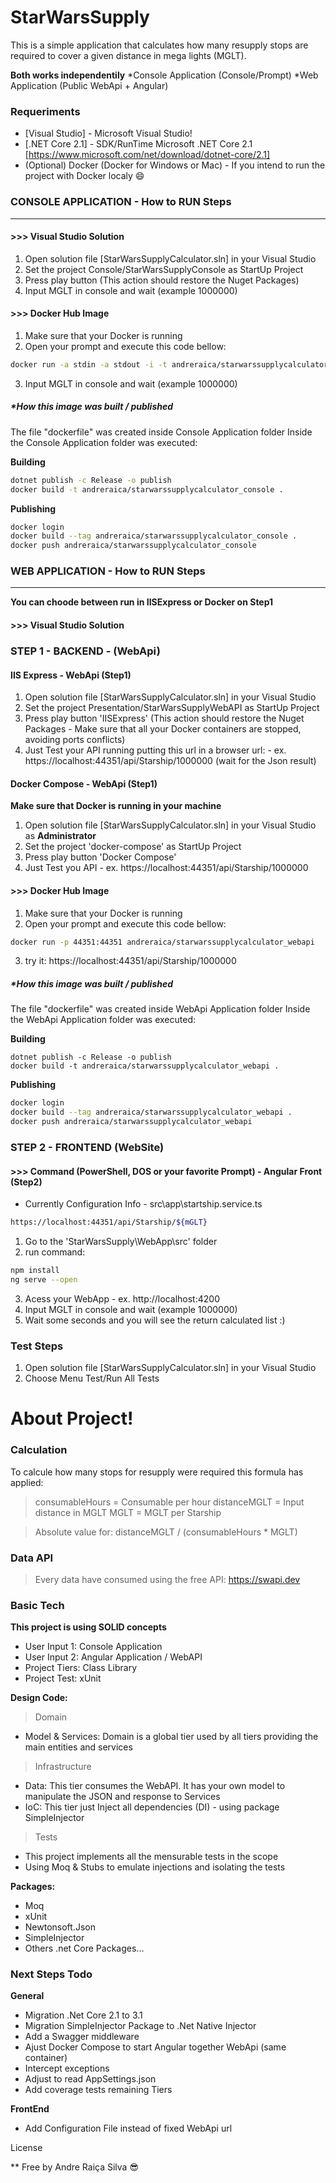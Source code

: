 ﻿# StarWarsSupply

This is a simple application that calculates how many resupply stops are required to cover a given distance in mega lights (MGLT).

**Both works independentily**
*Console Application (Console/Prompt)
*Web Application (Public WebApi + Angular)

### Requeriments

* [Visual Studio] - Microsoft Visual Studio!
* [.NET Core 2.1] - SDK/RunTime Microsoft .NET Core 2.1 [https://www.microsoft.com/net/download/dotnet-core/2.1]
* (Optional) Docker (Docker for Windows or Mac) - If you intend to run the project with Docker localy :smile:
    
### CONSOLE APPLICATION - How to RUN Steps
****
#### >>> Visual Studio Solution
1) Open solution file [StarWarsSupplyCalculator.sln] in your Visual Studio
2) Set the project Console/StarWarsSupplyConsole as StartUp Project
3) Press play button (This action should restore the Nuget Packages)
4) Input MGLT in console and wait (example 1000000)

#### >>> Docker Hub Image
1) Make sure that your Docker is running
2) Open your prompt and execute this code bellow:
```sh
docker run -a stdin -a stdout -i -t andreraica/starwarssupplycalculator_console
```
3) Input MGLT in console and wait (example 1000000)

##### *How this image was built / published
The file "dockerfile" was created inside Console Application folder
Inside the Console Application folder was executed:

**Building**
```sh
dotnet publish -c Release -o publish
docker build -t andreraica/starwarssupplycalculator_console .
````
**Publishing**
```sh
docker login
docker build --tag andreraica/starwarssupplycalculator_console .
docker push andreraica/starwarssupplycalculator_console
````

### WEB APPLICATION - How to RUN Steps
****
**You can choode between run in IISExpress or Docker on Step1**
#### >>> Visual Studio Solution 

### STEP 1 - BACKEND - (WebApi)
#### IIS Express - WebApi (Step1)
1) Open solution file [StarWarsSupplyCalculator.sln] in your Visual Studio
2) Set the project Presentation/StarWarsSupplyWebAPI as StartUp Project
3) Press play button 'IISExpress' (This action should restore the Nuget Packages - Make sure that all your Docker containers are stopped, avoiding ports conflicts)
4) Just Test your API running putting this url in a browser url: - ex. https://localhost:44351/api/Starship/1000000 (wait for the Json result)

#### Docker Compose - WebApi (Step1)
**Make sure that Docker is running in your machine**
1) Open solution file [StarWarsSupplyCalculator.sln] in your Visual Studio as **Administrator**
2) Set the project 'docker-compose' as StartUp Project
3) Press play button 'Docker Compose'
4) Just Test you API - ex. https://localhost:44351/api/Starship/1000000

#### >>> Docker Hub Image
1) Make sure that your Docker is running
2) Open your prompt and execute this code bellow:
```sh
docker run -p 44351:44351 andreraica/starwarssupplycalculator_webapi
```
3) try it: https://localhost:44351/api/Starship/1000000

##### *How this image was built / published
The file "dockerfile" was created inside WebApi Application folder
Inside the WebApi Application folder was executed:

**Building**
```sh3
dotnet publish -c Release -o publish
docker build -t andreraica/starwarssupplycalculator_webapi .
````
**Publishing**
```sh
docker login
docker build --tag andreraica/starwarssupplycalculator_webapi .
docker push andreraica/starwarssupplycalculator_webapi
````

### STEP 2 - FRONTEND (WebSite)
#### >>> Command (PowerShell, DOS or your favorite Prompt) - Angular Front (Step2)
* Currently Configuration Info - src\app\startship.service.ts
```sh
https://localhost:44351/api/Starship/${mGLT}
```


1) Go to the 'StarWarsSupply\WebApp\src' folder
2) run command:
```sh
npm install
ng serve --open
````
3) Acess your WebApp - ex. http://localhost:4200
3) Input MGLT in console and wait (example 1000000)
4) Wait some seconds and you will see the return calculated list :)


### Test Steps

1) Open solution file [StarWarsSupplyCalculator.sln] in your Visual Studio
2) Choose Menu Test/Run All Tests

# About Project!
### Calculation

To calcule how many stops for resupply were required this formula has applied: 

> consumableHours = Consumable per hour
> distanceMGLT = Input distance in MGLT
> MGLT = MGLT per Starship

> Absolute value for: distanceMGLT / (consumableHours * MGLT)

### Data API

> Every data have consumed using the free API: https://swapi.dev

### Basic Tech

**This project is using SOLID concepts**

* User Input 1: Console Application
* User Input 2: Angular Application / WebAPI
* Project Tiers: Class Library
* Project Test: xUnit

**Design Code:**
>Domain 
* Model & Services: Domain is a global tier used by all tiers providing the main entities and services

>Infrastructure
* Data: This tier consumes the WebAPI. It has your own model to manipulate the JSON and response to Services 
* IoC: This tier just Inject all dependencies (DI) - using package SimpleInjector

>Tests
* This project implements all the mensurable tests in the scope
* Using Moq & Stubs to emulate injections and isolating the tests

**Packages:**
* Moq
* xUnit
* Newtonsoft.Json
* SimpleInjector
* Others .net Core Packages...


### Next Steps Todo

**General**

 - Migration .Net Core 2.1 to  3.1
 - Migration SimpleInjector Package to .Net Native Injector
 - Add a Swagger middleware 
 - Ajust Docker Compose to start Angular together WebApi (same container) 
 - Intercept exceptions 
 - Adjust to read AppSettings.json
 - Add coverage tests remaining Tiers

**FrontEnd**

 - Add Configuration File instead of fixed WebApi url
 
License

** Free by Andre Raiça Silva :sunglasses: